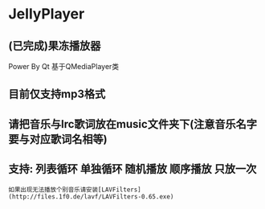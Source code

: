 # JellyPlayer
(已完成)果冻播放器
--------------
 Power By Qt
 基于QMediaPlayer类
## 目前仅支持mp3格式 
## 请把音乐与lrc歌词放在music文件夹下(注意音乐名字要与对应歌词名相等)
## 支持: 列表循环 单独循环 随机播放  顺序播放  只放一次
    如果出现无法播放个别音乐请安装[LAVFilters](http://files.1f0.de/lavf/LAVFilters-0.65.exe)
